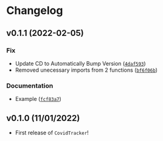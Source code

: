 # Changelog

<!--next-version-placeholder-->

## v0.1.1 (2022-02-05)
### Fix
* Update CD to Automatically Bump Version ([`4daf593`](https://github.com/UBC-MDS/Group28-CovidTracker/commit/4daf59388005e47367edf9fca75f072963659727))
* Removed unecessary imports from 2 functions ([`bf6f06b`](https://github.com/UBC-MDS/Group28-CovidTracker/commit/bf6f06bc126103c4e23003a41e06847d3618ed88))

### Documentation
* Example ([`fcf83a7`](https://github.com/UBC-MDS/Group28-CovidTracker/commit/fcf83a70160eda9b0f736e6055235d139aee69d8))

## v0.1.0 (11/01/2022)

- First release of `CovidTracker`!
